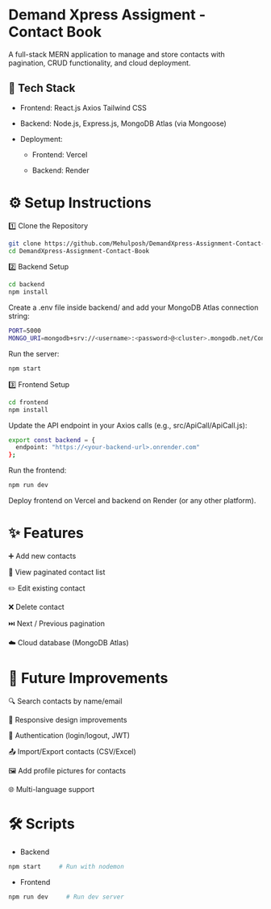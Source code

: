 # Demand Xpress Assigment - Contact Book

A full-stack MERN application to manage and store contacts with pagination, CRUD functionality, and cloud deployment.

## 🚀 Tech Stack

- Frontend:
React.js
Axios
Tailwind CSS

- Backend:
Node.js,
Express.js,
MongoDB Atlas (via Mongoose)

- Deployment:

   - Frontend: Vercel

   - Backend: Render

# ⚙️ Setup Instructions

1️⃣ Clone the Repository

```bash
git clone https://github.com/Mehulposh/DemandXpress-Assignment-Contact-Book
cd DemandXpress-Assignment-Contact-Book
```

2️⃣ Backend Setup

```bash
cd backend
npm install
```

Create a .env file inside backend/ and add your MongoDB Atlas connection string:

```bash
PORT=5000
MONGO_URI=mongodb+srv://<username>:<password>@<cluster>.mongodb.net/ContactBook?retryWrites=true&w=majority
```

Run the server:

```bash
npm start
```

3️⃣ Frontend Setup

```bash
cd frontend
npm install
```

Update the API endpoint in your Axios calls (e.g., src/ApiCall/ApiCall.js):

```bash
export const backend = {
  endpoint: "https://<your-backend-url>.onrender.com"
};
```

Run the frontend:

```bash
npm run dev
```

Deploy frontend on Vercel and backend on Render (or any other platform).


# ✨ Features

➕ Add new contacts

📃 View paginated contact list

✏️ Edit existing contact

❌ Delete contact

⏭️ Next / Previous pagination

☁️ Cloud database (MongoDB Atlas)


# 🔮 Future Improvements

🔍 Search contacts by name/email

📱 Responsive design improvements

🔑 Authentication (login/logout, JWT)

📤 Import/Export contacts (CSV/Excel)

🖼️ Add profile pictures for contacts

🌐 Multi-language support


# 🛠️ Scripts

- Backend
```bash
npm start     # Run with nodemon
```

- Frontend

```bash
npm run dev     # Run dev server
```
